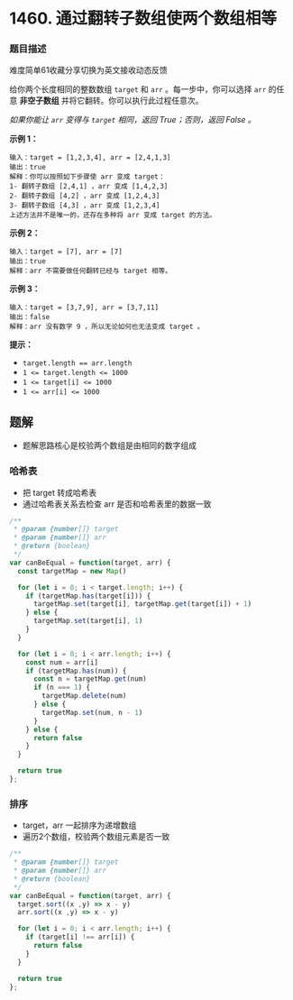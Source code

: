 # **1460. 通过翻转子数组使两个数组相等**

### 题目描述

难度简单61收藏分享切换为英文接收动态反馈

给你两个长度相同的整数数组 `target` 和 `arr` 。每一步中，你可以选择 `arr` 的任意 **非空子数组** 并将它翻转。你可以执行此过程任意次。

*如果你能让 `arr` 变得与 `target` 相同，返回 True；否则，返回 False 。*

**示例 1：**

```
输入：target = [1,2,3,4], arr = [2,4,1,3]
输出：true
解释：你可以按照如下步骤使 arr 变成 target：
1- 翻转子数组 [2,4,1] ，arr 变成 [1,4,2,3]
2- 翻转子数组 [4,2] ，arr 变成 [1,2,4,3]
3- 翻转子数组 [4,3] ，arr 变成 [1,2,3,4]
上述方法并不是唯一的，还存在多种将 arr 变成 target 的方法。

```

**示例 2：**

```
输入：target = [7], arr = [7]
输出：true
解释：arr 不需要做任何翻转已经与 target 相等。

```

**示例 3：**

```
输入：target = [3,7,9], arr = [3,7,11]
输出：false
解释：arr 没有数字 9 ，所以无论如何也无法变成 target 。

```

**提示：**

- `target.length == arr.length`
- `1 <= target.length <= 1000`
- `1 <= target[i] <= 1000`
- `1 <= arr[i] <= 1000`

## 题解

- 题解思路核心是校验两个数组是由相同的数字组成

### 哈希表

- 把 target 转成哈希表
- 通过哈希表关系去检查 arr 是否和哈希表里的数据一致

```jsx
/**
 * @param {number[]} target
 * @param {number[]} arr
 * @return {boolean}
 */
var canBeEqual = function(target, arr) {
  const targetMap = new Map()

  for (let i = 0; i < target.length; i++) {
    if (targetMap.has(target[i])) {
      targetMap.set(target[i], targetMap.get(target[i]) + 1)
    } else {
      targetMap.set(target[i], 1)
    }
  }

  for (let i = 0; i < arr.length; i++) {
    const num = arr[i]
    if (targetMap.has(num)) {
      const n = targetMap.get(num)
      if (n === 1) {
        targetMap.delete(num)
      } else {
        targetMap.set(num, n - 1)
      }
    } else {
      return false
    }
  }

  return true
};
```

### 排序

- target，arr 一起排序为递增数组
- 遍历2个数组，校验两个数组元素是否一致

```jsx
/**
 * @param {number[]} target
 * @param {number[]} arr
 * @return {boolean}
 */
var canBeEqual = function(target, arr) {
  target.sort((x ,y) => x - y)
  arr.sort((x ,y) => x - y)

  for (let i = 0; i < arr.length; i++) {
    if (target[i] !== arr[i]) {
      return false
    }
  }

  return true
};
```